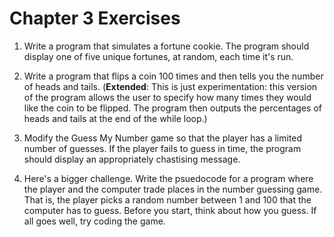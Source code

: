Chapter 3 Exercises
===================

1. Write a program that simulates a fortune cookie. The program should display one of five unique fortunes, at random, each time it's run.

2. Write a program that flips a coin 100 times and then tells you the number of heads and tails. (**Extended**: This is just experimentation: this version of the program allows the user to specify how many times they would like the coin to be flipped. The program then outputs the percentages of heads and tails at the end of the while loop.)

3. Modify the Guess My Number game so that the player has a limited number of guesses. If the player fails to guess in time, the program should display an appropriately chastising message.

4. Here's a bigger challenge. Write the psuedocode for a program where the player and the computer trade places in the number guessing game. That is, the player picks a random number between 1 and 100 that the computer has to guess. Before you start, think about how you guess. If all goes well, try coding the game.

